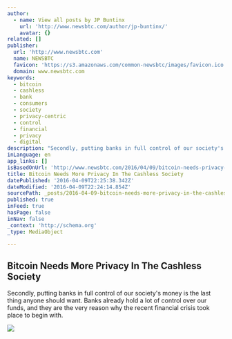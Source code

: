```yaml
---
author:
  - name: View all posts by JP Buntinx
    url: 'http://www.newsbtc.com/author/jp-buntinx/'
    avatar: {}
related: []
publisher:
  url: 'http://www.newsbtc.com'
  name: NEWSBTC
  favicon: 'https://s3.amazonaws.com/common-newsbtc/images/favicon.ico'
  domain: www.newsbtc.com
keywords:
  - bitcoin
  - cashless
  - bank
  - consumers
  - society
  - privacy-centric
  - control
  - financial
  - privacy
  - digital
description: "Secondly, putting banks in full control of our society's money is the last thing anyone should want. Banks already hold a lot of control over our funds, and they are the very reason why the recent financial crisis took place to begin with."
inLanguage: en
app_links: []
isBasedOnUrl: 'http://www.newsbtc.com/2016/04/09/bitcoin-needs-privacy-cashless-society/'
title: Bitcoin Needs More Privacy In The Cashless Society
datePublished: '2016-04-09T22:25:38.342Z'
dateModified: '2016-04-09T22:24:14.854Z'
sourcePath: _posts/2016-04-09-bitcoin-needs-more-privacy-in-the-cashless-society.md
published: true
inFeed: true
hasPage: false
inNav: false
_context: 'http://schema.org'
_type: MediaObject

---
```

<article style=""><h1>Bitcoin Needs More Privacy In The Cashless Society</h1><p>Secondly, putting banks in full control of our society's money is the last thing anyone should want. Banks already hold a lot of control over our funds, and they are the very reason why the recent financial crisis took place to begin with.</p><img src="http://s3.amazonaws.com/main-newsbtc-images/2016/04/09205839/shutterstock_241727662.jpg" /></article>